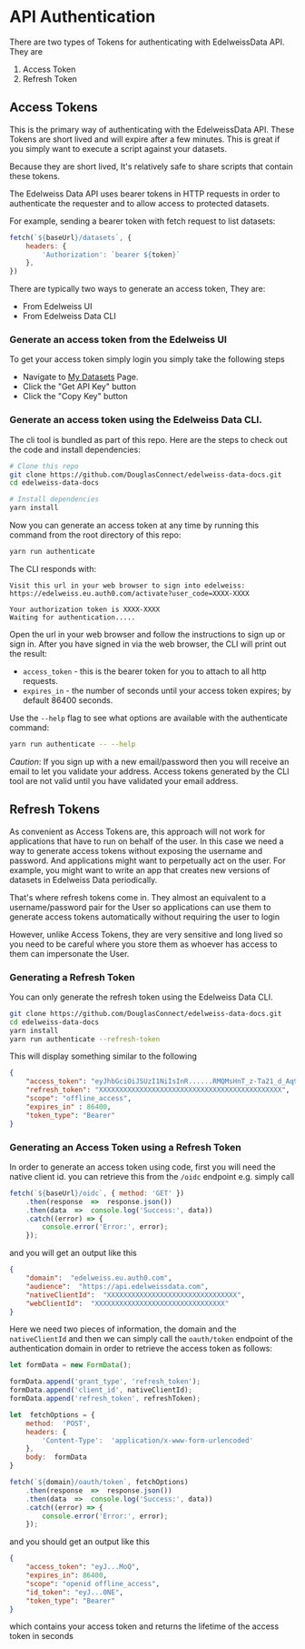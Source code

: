 
# API Authentication


There are two types of Tokens for authenticating with EdelweissData API. They are

1. Access Token
2. Refresh Token

## Access Tokens
This is the primary way of authenticating with the EdelweissData API. These Tokens are short lived and will expire after a few minutes. This is great if you simply want to execute a script against your datasets.

Because they are short lived, It's relatively safe to share scripts that contain these tokens.

The Edelweiss Data API uses bearer tokens in HTTP requests in order to authenticate the requester and to allow access to protected datasets.

For example, sending a bearer token with fetch request to list datasets:

```js
fetch(`${baseUrl}/datasets`, {
    headers: {
        'Authorization': `bearer ${token}`
    },
})
```
There are typically two ways to generate an access token, They are:

- From Edelweiss UI
- From Edelweiss Data CLI

### Generate an access token from the Edelweiss UI

To get your access token simply login you simply take the following steps

- Navigate to [My Datasets](https://edelweissdata.com/datasets/manage) Page.
- Click the "Get API Key" button
- Click the "Copy Key" button


### Generate an access token using the Edelweiss Data CLI.

The cli tool is bundled as part of this repo. Here are the steps to check out the code and install dependencies:

```bash
# Clone this repo
git clone https://github.com/DouglasConnect/edelweiss-data-docs.git
cd edelweiss-data-docs

# Install dependencies
yarn install
```

Now you can generate an access token at any time by running this command from the root directory of this repo:

```bash
yarn run authenticate
```

The CLI responds with:

```
Visit this url in your web browser to sign into edelweiss:
https://edelweiss.eu.auth0.com/activate?user_code=XXXX-XXXX

Your authorization token is XXXX-XXXX
Waiting for authentication.....
```

Open the url in your web browser and follow the instructions to sign up or sign in. After you have signed in via the web browser, the CLI will print out the result:

- `access_token` - this is the bearer token for you to attach to all http requests.
- `expires_in` - the number of seconds until your access token expires; by default 86400 seconds.


Use the `--help` flag to see what options are available with the authenticate command:

```bash
yarn run authenticate -- --help
```

*Caution*: If you sign up with a new email/password then you will receive an email to let you validate your address.  Access tokens generated by the CLI tool are not valid until you have validated your email address.

## Refresh Tokens

As convenient as Access Tokens are, this approach will not work for applications that have to run on behalf of the user. In this case we need a way to generate access tokens without exposing the username and password. And applications might want to perpetually act on the user. For example, you might want to write an app that creates new versions of datasets in Edelweiss Data periodically.

That's where refresh tokens come in. They almost an equivalent to a username/password pair for the User so applications can use them to generate access tokens automatically without requiring the user to login

However, unlike Access Tokens, they are very sensitive and long lived so you need to be careful where you store them as whoever has access to them can impersonate the User.

### Generating a Refresh Token
You can only generate the refresh token using the Edelweiss Data CLI.

```bash
git clone https://github.com/DouglasConnect/edelweiss-data-docs.git
cd edelweiss-data-docs
yarn install
yarn run authenticate --refresh-token
```
This will display something similar to the following
```json
{
    "access_token": "eyJhbGciOiJSUzI1NiIsInR......RMQMsHnT_z-Ta21_d_Aq9lXT9w",
    "refresh_token": "XXXXXXXXXXXXXXXXXXXXXXXXXXXXXXXXXXXXXXXXXXXXX",
    "scope": "offline_access",
    "expires_in" : 86400,
    "token_type": "Bearer"
}
```

### Generating an Access Token using a Refresh Token
In order to generate an access token using code, first you will need the native client id. you can retrieve this from the `/oidc` endpoint e.g. simply call
```javascript
fetch(`${baseUrl}/oidc`, { method: 'GET' })
	.then(response  =>  response.json())
	.then(data  =>  console.log('Success:', data))
	.catch((error) => {
		console.error('Error:', error);
	});
```
and you will get an output like this

```json
{
    "domain":  "edelweiss.eu.auth0.com",
    "audience":  "https://api.edelweissdata.com",
	"nativeClientId":  "XXXXXXXXXXXXXXXXXXXXXXXXXXXXXXXX",
    "webClientId":  "XXXXXXXXXXXXXXXXXXXXXXXXXXXXXXXX"
}
```

Here we need two pieces of information, the domain and the `nativeClientId` and then we can simply call the `oauth/token` endpoint of the authentication domain in order to retrieve the access token as follows:

```javascript
let formData = new FormData();

formData.append('grant_type', 'refresh_token');
formData.append('client_id', nativeClientId);
formData.append('refresh_token', refreshToken);

let  fetchOptions = {
	method:  'POST',
	headers: {
		'Content-Type':  'application/x-www-form-urlencoded'
	},
	body:  formData
}

fetch(`${domain}/oauth/token`, fetchOptions)
	.then(response  =>  response.json())
	.then(data  =>  console.log('Success:', data))
	.catch((error) => {
		console.error('Error:', error);
	});
```

and you should get an output like this

```json
{
	"access_token": "eyJ...MoQ",
	"expires_in": 86400,
	"scope": "openid offline_access",
	"id_token": "eyJ...0NE",
	"token_type": "Bearer"
}
```
which contains your access token and returns the lifetime of the access token in seconds